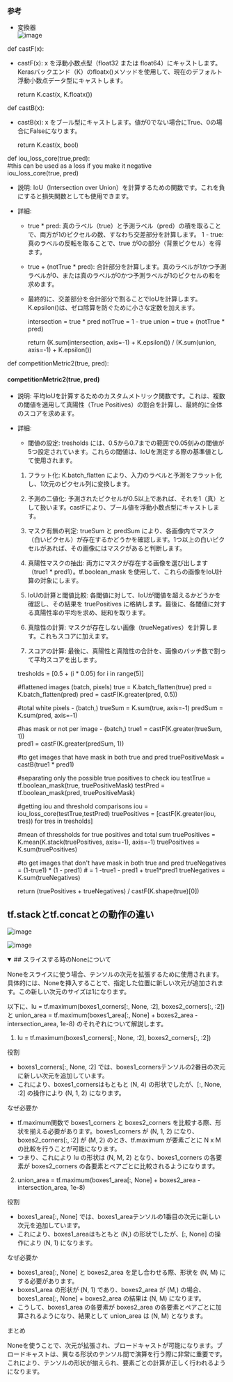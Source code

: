 ### 参考  
* 変換器  
![image](https://github.com/user-attachments/assets/52b09053-c96c-4173-a10e-45c945934cf1)

def castF(x):  
- castF(x): x を浮動小数点型（float32 または float64）にキャストします。Kerasバックエンド（K）のfloatx()メソッドを使用して、現在のデフォルト浮動小数点データ型にキャストします。

    return K.cast(x, K.floatx())

def castB(x):  
- castB(x): x をブール型にキャストします。値が0でない場合にTrue、0の場合にFalseになります。

    return K.cast(x, bool)

def iou_loss_core(true,pred):  
#this can be used as a loss if you make it negative  
iou_loss_core(true, pred)
- 説明: IoU（Intersection over Union）を計算するための関数です。これを負にすると損失関数としても使用できます。

- 詳細:

  - true * pred: 真のラベル（true）と予測ラベル（pred）の積を取ることで、両方が1のピクセルの数、すなわち交差部分を計算します。
1 - true: 真のラベルの反転を取ることで、true が0の部分（背景ピクセル）を得ます。
  - true + (notTrue * pred): 合計部分を計算します。真のラベルが1かつ予測ラベルが0、または真のラベルが0かつ予測ラベルが1のピクセルの和を求めます。
  - 最終的に、交差部分を合計部分で割ることでIoUを計算します。K.epsilon()は、ゼロ除算を防ぐために小さな定数を加えます。

    intersection = true * pred
    notTrue = 1 - true
    union = true + (notTrue * pred)

    return (K.sum(intersection, axis=-1) + K.epsilon()) / (K.sum(union, axis=-1) + K.epsilon())

def competitionMetric2(true, pred):  
#### competitionMetric2(true, pred)
- 説明: 平均IoUを計算するためのカスタムメトリック関数です。これは、複数の閾値を適用して真陽性（True Positives）の割合を計算し、最終的に全体のスコアを求めます。

- 詳細:

  - 閾値の設定: tresholds には、0.5から0.7までの範囲で0.05刻みの閾値が5つ設定されています。これらの閾値は、IoUを測定する際の基準値として使用されます。

  1. フラット化: K.batch_flatten により、入力のラベルと予測をフラット化し、1次元のピクセル列に変換します。

  2. 予測の二値化: 予測されたピクセルが0.5以上であれば、それを1（真）として扱います。castFにより、ブール値を浮動小数点型にキャストします。

  3. マスク有無の判定: trueSum と predSum により、各画像内でマスク（白いピクセル）が存在するかどうかを確認します。1つ以上の白いピクセルがあれば、その画像にはマスクがあると判断します。

  4. 真陽性マスクの抽出: 両方にマスクが存在する画像を選び出します（true1 * pred1）。tf.boolean_mask を使用して、これらの画像をIoU計算の対象にします。

  5. IoUの計算と閾値比較: 各閾値に対して、IoUが閾値を超えるかどうかを確認し、その結果を truePositives に格納します。最後に、各閾値に対する真陽性率の平均を求め、総和を取ります。

  6. 真陰性の計算: マスクが存在しない画像（trueNegatives）を計算します。これもスコアに加えます。

  7. スコアの計算: 最後に、真陽性と真陰性の合計を、画像のバッチ数で割って平均スコアを出します。

    tresholds = [0.5 + (i * 0.05)  for i in range(5)]

    #flattened images (batch, pixels)
    true = K.batch_flatten(true)
    pred = K.batch_flatten(pred)
    pred = castF(K.greater(pred, 0.5))

    #total white pixels - (batch,)
    trueSum = K.sum(true, axis=-1)
    predSum = K.sum(pred, axis=-1)

    #has mask or not per image - (batch,)
    true1 = castF(K.greater(trueSum, 1))    
    pred1 = castF(K.greater(predSum, 1))

    #to get images that have mask in both true and pred
    truePositiveMask = castB(true1 * pred1)

    #separating only the possible true positives to check iou
    testTrue = tf.boolean_mask(true, truePositiveMask)
    testPred = tf.boolean_mask(pred, truePositiveMask)

    #getting iou and threshold comparisons
    iou = iou_loss_core(testTrue,testPred) 
    truePositives = [castF(K.greater(iou, tres)) for tres in tresholds]

    #mean of thressholds for true positives and total sum
    truePositives = K.mean(K.stack(truePositives, axis=-1), axis=-1)
    truePositives = K.sum(truePositives)

    #to get images that don't have mask in both true and pred
    trueNegatives = (1-true1) * (1 - pred1) # = 1 -true1 - pred1 + true1*pred1
    trueNegatives = K.sum(trueNegatives) 

    return (truePositives + trueNegatives) / castF(K.shape(true)[0])


## tf.stackとtf.concatとの動作の違い

![image](https://github.com/user-attachments/assets/cd1e03d0-c8bd-4bc2-a5ee-7344130b043f)

![image](https://github.com/user-attachments/assets/a8beb3e9-bc3e-4003-8d9c-2e418edda868)


<details open><summary>## スライスする時のNoneについて</summary>  



Noneをスライスに使う場合、テンソルの次元を拡張するために使用されます。具体的には、Noneを挿入することで、指定した位置に新しい次元が追加されます。この新しい次元のサイズは1になります。

以下に、lu = tf.maximum(boxes1_corners[:, None, :2], boxes2_corners[:, :2]) と union_area = tf.maximum(boxes1_area[:, None] + boxes2_area - intersection_area, 1e-8) のそれぞれについて解説します。

1. lu = tf.maximum(boxes1_corners[:, None, :2], boxes2_corners[:, :2])

役割
- boxes1_corners[:, None, :2] では、boxes1_cornersテンソルの2番目の次元に新しい次元を追加しています。
- これにより、boxes1_cornersはもともと (N, 4) の形状でしたが、[:, None, :2] の操作により (N, 1, 2) になります。

なぜ必要か
- tf.maximum関数で boxes1_corners と boxes2_corners を比較する際、形状を揃える必要があります。boxes1_corners が (N, 1, 2) になり、boxes2_corners[:, :2] が (M, 2) のとき、tf.maximum が要素ごとに N x M の比較を行うことが可能になります。
- つまり、これにより lu の形状は (N, M, 2) となり、boxes1_corners の各要素が boxes2_corners の各要素とペアごとに比較されるようになります。

2. union_area = tf.maximum(boxes1_area[:, None] + boxes2_area - intersection_area, 1e-8)

役割
- boxes1_area[:, None] では、boxes1_areaテンソルの1番目の次元に新しい次元を追加しています。
- これにより、boxes1_areaはもともと (N,) の形状でしたが、[:, None] の操作により (N, 1) になります。

なぜ必要か
- boxes1_area[:, None] と boxes2_area を足し合わせる際、形状を (N, M) にする必要があります。
- boxes1_area の形状が (N, 1) であり、boxes2_area が (M,) の場合、boxes1_area[:, None] + boxes2_area の結果は (N, M) になります。
- こうして、boxes1_area の各要素が boxes2_area の各要素とペアごとに加算されるようになり、結果として union_area は (N, M) となります。

まとめ

Noneを使うことで、次元が拡張され、ブロードキャストが可能になります。ブロードキャストは、異なる形状のテンソル間で演算を行う際に非常に重要です。これにより、テンソルの形状が揃えられ、要素ごとの計算が正しく行われるようになります。
</details>

